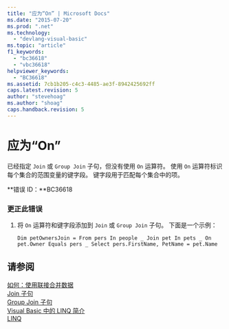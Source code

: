 ```yaml
---
title: "应为“On” | Microsoft Docs"
ms.date: "2015-07-20"
ms.prod: ".net"
ms.technology: 
  - "devlang-visual-basic"
ms.topic: "article"
f1_keywords: 
  - "bc36618"
  - "vbc36618"
helpviewer_keywords: 
  - "BC36618"
ms.assetid: 7cb1b205-c4c3-4485-ae3f-8942425692ff
caps.latest.revision: 5
author: "stevehoag"
ms.author: "shoag"
caps.handback.revision: 5
---
```

# 应为“On”
已经指定 `Join` 或 `Group Join` 子句，但没有使用 `On` 运算符。 使用 `On` 运算符标识每个集合的范围变量的键字段。 键字段用于匹配每个集合中的项。  
  
 **错误 ID：**BC36618  
  
### 更正此错误  
  
1.  将 `On` 运算符和键字段添加到 `Join` 或 `Group Join` 子句。 下面是一个示例：  
  
    ```vb#  
    Dim petOwnersJoin = From pers In people _ Join pet In pets _ On pet.Owner Equals pers _ Select pers.FirstName, PetName = pet.Name  
    ```  
  
## 请参阅  
 [如何：使用联接合并数据](../../visual-basic/programming-guide/language-features/linq/how-to-combine-data-with-linq-by-using-joins.md)   
 [Join 子句](../../visual-basic/language-reference/queries/join-clause.md)   
 [Group Join 子句](../../visual-basic/language-reference/queries/group-join-clause.md)   
 [Visual Basic 中的 LINQ 简介](../../visual-basic/programming-guide/language-features/linq/introduction-to-linq.md)   
 [LINQ](../../visual-basic/programming-guide/language-features/linq/index.md)